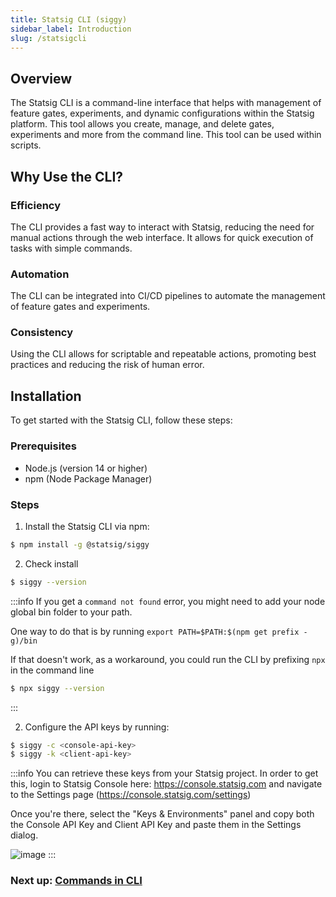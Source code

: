 ```yaml
---
title: Statsig CLI (siggy)
sidebar_label: Introduction
slug: /statsigcli
---
```


## Overview

The Statsig CLI is a command-line interface that helps with management of feature gates, experiments, and dynamic configurations within the Statsig platform. This tool allows you create, manage, and delete gates, experiments and more from the command line.  This tool can be used within scripts.

## Why Use the CLI?

### Efficiency
The CLI provides a fast way to interact with Statsig, reducing the need for manual actions through the web interface. It allows for quick execution of tasks with simple commands.

### Automation
The CLI can be integrated into CI/CD pipelines to automate the management of feature gates and experiments.

### Consistency
Using the CLI allows for scriptable and repeatable actions, promoting best practices and reducing the risk of human error.

## Installation

To get started with the Statsig CLI, follow these steps:

### Prerequisites
* Node.js (version 14 or higher)
* npm (Node Package Manager)

### Steps
1. Install the Statsig CLI via npm:

``` bash
$ npm install -g @statsig/siggy
```

2. Check install

``` bash
$ siggy --version
```

:::info
If you get a `command not found` error, you might need to add your node global bin folder to your path.

One way to do that is by running `export PATH=$PATH:$(npm get prefix -g)/bin`

If that doesn't work, as a workaround, you could run the CLI by prefixing `npx` in the command line

``` bash
$ npx siggy --version
```

:::

2. Configure the API keys by running:

``` bash
$ siggy -c <console-api-key>
$ siggy -k <client-api-key>
```

:::info
You can retrieve these keys from your Statsig project.  In order to get this, login to Statsig Console here: https://console.statsig.com and navigate to the Settings page (https://console.statsig.com/settings)

Once you're there, select the "Keys & Environments" panel and copy both the Console API Key and Client API Key and paste them in the Settings dialog.

![image](https://github.com/statsig-io/.github/assets/74588208/754cc245-1821-4f75-a87d-08b536422587)
:::


### Next up: [Commands in CLI](/statsigcli/commands)